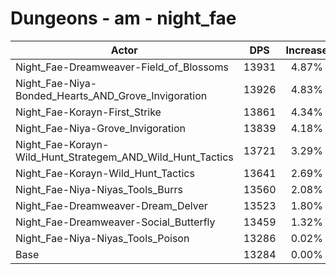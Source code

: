 # Dungeons - am - night_fae
| Actor | DPS | Increase |
|---|:---:|:---:|
|Night_Fae-Dreamweaver-Field_of_Blossoms|13931|4.87%|
|Night_Fae-Niya-Bonded_Hearts_AND_Grove_Invigoration|13926|4.83%|
|Night_Fae-Korayn-First_Strike|13861|4.34%|
|Night_Fae-Niya-Grove_Invigoration|13839|4.18%|
|Night_Fae-Korayn-Wild_Hunt_Strategem_AND_Wild_Hunt_Tactics|13721|3.29%|
|Night_Fae-Korayn-Wild_Hunt_Tactics|13641|2.69%|
|Night_Fae-Niya-Niyas_Tools_Burrs|13560|2.08%|
|Night_Fae-Dreamweaver-Dream_Delver|13523|1.80%|
|Night_Fae-Dreamweaver-Social_Butterfly|13459|1.32%|
|Night_Fae-Niya-Niyas_Tools_Poison|13286|0.02%|
|Base|13284|0.00%|
